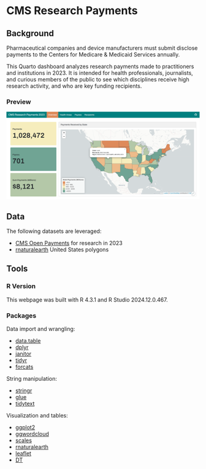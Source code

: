 # CMS Research Payments 



## Background 

Pharmaceutical companies and device manufacturers must submit disclose payments to the Centers for Medicare & Medicaid Services annually. 

This Quarto dashboard analyzes research payments made to practitioners and institutions in 2023. It is intended for health professionals, journalists, and curious members of the public to see which disciplines receive high research activity, and who are key funding recipients.    


### Preview  


![](img/overview-tab2.png)



## Data  


The following datasets are leveraged:  

* [CMS Open Payments](https://openpaymentsdata.cms.gov/) for research in 2023
* [rnaturalearth](https://github.com/ropensci/rnaturalearth) United States polygons  


## Tools 

### R Version  

This webpage was built with R 4.3.1 and R Studio 2024.12.0.467. 

### Packages  


Data import and wrangling:  

* [data.table](https://cran.r-project.org/web/packages/data.table/index.html)  
* [dplyr](https://dplyr.tidyverse.org/)  
* [janitor](https://cran.r-project.org/web/packages/janitor/index.html) 
* [tidyr](https://tidyr.tidyverse.org/)  
* [forcats](https://forcats.tidyverse.org/)  

String manipulation:  

* [stringr](https://stringr.tidyverse.org/) 
* [glue](https://glue.tidyverse.org/)  
* [tidytext](https://cran.r-project.org/web/packages/tidytext/index.html)  

Visualization and tables:  

* [ggplot2](https://ggplot2.tidyverse.org/)  
* [ggwordcloud](https://lepennec.github.io/ggwordcloud/)  
* [scales](https://scales.r-lib.org/)
* [rnaturalearth](https://github.com/ropensci/rnaturalearth)  
* [leaflet](https://rstudio.github.io/leaflet/)  
* [DT](https://rstudio.github.io/DT/)  
